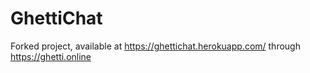 # GhettiChat

Forked project, available at https://ghettichat.herokuapp.com/ through https://ghetti.online
